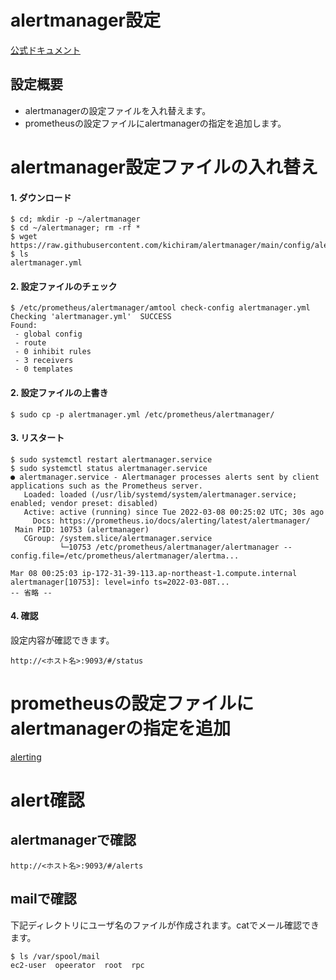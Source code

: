 # alertmanager設定
[公式ドキュメント](https://prometheus.io/docs/alerting/latest/configuration/)
## 設定概要
* alertmanagerの設定ファイルを入れ替えます。
* prometheusの設定ファイルにalertmanagerの指定を追加します。

# alertmanager設定ファイルの入れ替え
#### 1. ダウンロード
```
$ cd; mkdir -p ~/alertmanager
$ cd ~/alertmanager; rm -rf *
$ wget https://raw.githubusercontent.com/kichiram/alertmanager/main/config/alertmanager/alertmanager.yml
$ ls
alertmanager.yml
```
#### 2. 設定ファイルのチェック
```
$ /etc/prometheus/alertmanager/amtool check-config alertmanager.yml 
Checking 'alertmanager.yml'  SUCCESS
Found:
 - global config
 - route
 - 0 inhibit rules
 - 3 receivers
 - 0 templates
```
#### 2. 設定ファイルの上書き
```
$ sudo cp -p alertmanager.yml /etc/prometheus/alertmanager/
```
#### 3. リスタート
```
$ sudo systemctl restart alertmanager.service
$ sudo systemctl status alertmanager.service
● alertmanager.service - Alertmanager processes alerts sent by client applications such as the Prometheus server.
   Loaded: loaded (/usr/lib/systemd/system/alertmanager.service; enabled; vendor preset: disabled)
   Active: active (running) since Tue 2022-03-08 00:25:02 UTC; 30s ago
     Docs: https://prometheus.io/docs/alerting/latest/alertmanager/
 Main PID: 10753 (alertmanager)
   CGroup: /system.slice/alertmanager.service
           └─10753 /etc/prometheus/alertmanager/alertmanager --config.file=/etc/prometheus/alertmanager/alertma...

Mar 08 00:25:03 ip-172-31-39-113.ap-northeast-1.compute.internal alertmanager[10753]: level=info ts=2022-03-08T...
-- 省略 --
```
#### 4. 確認
設定内容が確認できます。
```
http://<ホスト名>:9093/#/status
```
# prometheusの設定ファイルにalertmanagerの指定を追加
[alerting](https://github.com/kichiram/prometheus/tree/main/config/alerting)

# alert確認
## alertmanagerで確認
```
http://<ホスト名>:9093/#/alerts
```
## mailで確認
下記ディレクトリにユーザ名のファイルが作成されます。catでメール確認できます。
```
$ ls /var/spool/mail
ec2-user  opeerator  root  rpc
```
